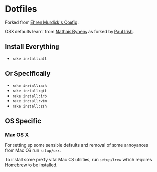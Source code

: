 # Dotfiles

Forked from [Ehren Murdick's Config](https://github.com/ehrenmurdick/config). 

OSX defaults learnt from [Mathais Bynens](https://github.com/mathiasbynens/dotfiles) as forked by [Paul Irish](https://github.com/paulirish/dotfiles).

## Install Everything

* `rake install:all`

## Or Specifically

* `rake install:ack`
* `rake install:git`
* `rake install:irb`
* `rake install:vim`
* `rake install:zsh`

## OS Specific

### Mac OS X

For setting up some sensible defaults and removal of some annoyances from Mac OS run `setup/osx`. 

To install some pretty vital Mac OS utilities, run `setup/brew` which requires [Homebrew](http://mxcl.github.com/homebrew/) to be installed.
